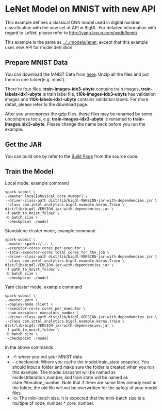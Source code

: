 # LeNet Model on MNIST with new API

This example defines a classical CNN model used in digital number classification with the new set of API in BigDL. For detailed information with regard to LeNet, please refer to <http://yann.lecun.com/exdb/lenet/>.

This example is the same as [../../models/lenet](../../models/lenet), except that this example uses new API for model definition.


## Prepare MNIST Data
You can download the MNIST Data from [here](http://yann.lecun.com/exdb/mnist/). Unzip all the
files and put them in one folder(e.g. mnist).

There're four files. **train-images-idx3-ubyte** contains train images,
**train-labels-idx1-ubyte** is train label file, **t10k-images-idx3-ubyte** has validation images
 and **t10k-labels-idx1-ubyte** contains validation labels. For more detail, please refer to the
 download page.

After you uncompress the gzip files, these files may be renamed by some uncompress tools, e.g. **train-images-idx3-ubyte** is renamed
to **train-images.idx3-ubyte**. Please change the name back before you run the example.

## Get the JAR
You can build one by refer to the
[Build Page](https://bigdl-project.github.io/master/#ScalaUserGuide/install-build-src/) from the source code.

## Train the Model
Local mode, example command
```
spark-submit \
--master local[physical_core_number] \
--driver-class-path dist/lib/bigdl-VERSION-jar-with-dependencies.jar \
--class com.intel.analytics.bigdl.example.keras.Train \
dist/lib/bigdl-VERSION-jar-with-dependencies.jar \
-f path_to_mnist_folder \
-b batch_size \
--checkpoint ./model
```
Standalone cluster mode, example command
```
spark-submit \
--master spark://... \
--executor-cores cores_per_executor \
--total-executor-cores total_cores_for_the_job \
--driver-class-path dist/lib/bigdl-VERSION-jar-with-dependencies.jar \
--class com.intel.analytics.bigdl.example.keras.Train \
dist/lib/bigdl-VERSION-jar-with-dependencies.jar \
-f path_to_mnist_folder \
-b batch_size \
--checkpoint ./model
```
Yarn cluster mode, example command
```
spark-submit \
--master yarn \
--deploy-mode client \
--executor-cores cores_per_executor \
--num-executors executors_number \
--driver-class-path dist/lib/bigdl-VERSION-jar-with-dependencies.jar \
--class com.intel.analytics.bigdl.example.keras.Train \
dist/lib/bigdl-VERSION-jar-with-dependencies.jar \
-f path_to_mnist_folder \
-b batch_size \
--checkpoint ./model
```
In the above commands
* -f: where you put your MNIST data
* --checkpoint: Where you cache the model/train_state snapshot. You should input a folder and
make sure the folder is created when you run this example. The model snapshot will be named as
model.#iteration_number, and train state will be named as state.#iteration_number. Note that if
there are some files already exist in the folder, the old file will not be overwritten for the
safety of your model files.
* -b: The mini-batch size. It is expected that the mini-batch size is a multiple of node_number * core_number.
